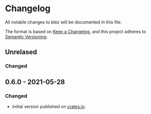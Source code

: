 # Changelog
All notable changes to blez will be documented in this file.

The format is based on [Keep a Changelog](https://keepachangelog.com/en/1.0.0/),
and this project adheres to [Semantic Versioning](https://semver.org/spec/v2.0.0.html).

## Unrelased
### Changed

## 0.6.0 - 2021-05-28
### Changed
- Initial version published on [crates.io](https://crates.io).
